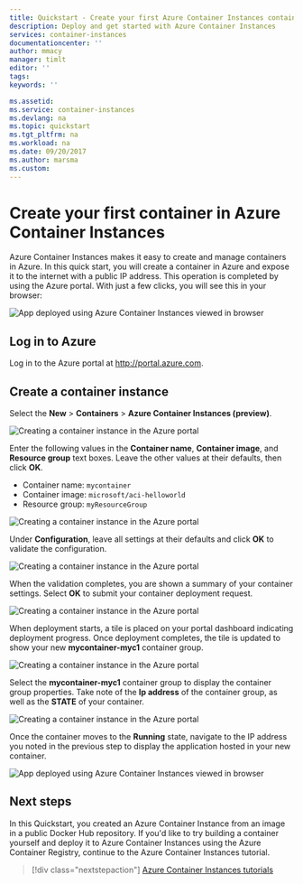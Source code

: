 ```yaml
---
title: Quickstart - Create your first Azure Container Instances container with the Azure portal
description: Deploy and get started with Azure Container Instances
services: container-instances
documentationcenter: ''
author: mmacy
manager: timlt
editor: ''
tags:
keywords: ''

ms.assetid:
ms.service: container-instances
ms.devlang: na
ms.topic: quickstart
ms.tgt_pltfrm: na
ms.workload: na
ms.date: 09/20/2017
ms.author: marsma
ms.custom:
---
```


# Create your first container in Azure Container Instances

Azure Container Instances makes it easy to create and manage containers in Azure. In this quick start, you will create a container in Azure and expose it to the internet with a public IP address. This operation is completed by using the Azure portal. With just a few clicks, you will see this in your browser:

![App deployed using Azure Container Instances viewed in browser][aci-app-browser]

## Log in to Azure

Log in to the Azure portal at http://portal.azure.com.

## Create a container instance

Select the **New** > **Containers** > **Azure Container Instances (preview)**.

![Creating a container instance in the Azure portal][aci-portal-01]

Enter the following values in the **Container name**, **Container image**, and **Resource group** text boxes. Leave the other values at their defaults, then click **OK**.

* Container name: `mycontainer`
* Container image: `microsoft/aci-helloworld`
* Resource group: `myResourceGroup`

![Creating a container instance in the Azure portal][aci-portal-03]

Under **Configuration**, leave all settings at their defaults and click **OK** to validate the configuration.

![Creating a container instance in the Azure portal][aci-portal-04]

When the validation completes, you are shown a summary of your container settings. Select **OK** to submit your container deployment request.

![Creating a container instance in the Azure portal][aci-portal-05]

When deployment starts, a tile is placed on your portal dashboard indicating deployment progress. Once deployment completes, the tile is updated to show your new **mycontainer-myc1** container group.

![Creating a container instance in the Azure portal][aci-portal-08]

Select the **mycontainer-myc1** container group to display the container group properties. Take note of the **Ip address** of the container group, as well as the **STATE** of your container.

![Creating a container instance in the Azure portal][aci-portal-06]

Once the container moves to the **Running** state, navigate to the IP address you noted in the previous step to display the application hosted in your new container.

![App deployed using Azure Container Instances viewed in browser][aci-app-browser]

<!-- IMAGES -->
[aci-portal-01]: ./media/container-instances-quickstart-portal/qs-portal-01.png
[aci-portal-02]: ./media/container-instances-quickstart-portal/qs-portal-02.png
[aci-portal-03]: ./media/container-instances-quickstart-portal/qs-portal-03.png
[aci-portal-04]: ./media/container-instances-quickstart-portal/qs-portal-04.png
[aci-portal-05]: ./media/container-instances-quickstart-portal/qs-portal-05.png
[aci-portal-06]: ./media/container-instances-quickstart-portal/qs-portal-06.png
[aci-app-browser]: ./media/container-instances-quickstart-portal/qs-portal-07.png
[aci-portal-08]: ./media/container-instances-quickstart-portal/qs-portal-08.png

## Next steps

In this Quickstart, you created an Azure Container Instance from an image in a public Docker Hub repository. If you'd like to try building a container yourself and deploy it to Azure Container Instances using the Azure Container Registry, continue to the Azure Container Instances tutorial.

> [!div class="nextstepaction"]
> [Azure Container Instances tutorials](./container-instances-tutorial-prepare-app.md)